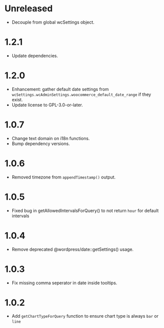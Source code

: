 # Unreleased

- Decouple from global wcSettings object.

# 1.2.1

- Update dependencies.

# 1.2.0

- Enhancement: gather default date settings from `wcSettings.wcAdminSettings.woocommerce_default_date_range` if they exist.
- Update license to GPL-3.0-or-later.

# 1.0.7

- Change text domain on i18n functions.
- Bump dependency versions.

# 1.0.6

- Removed timezone from `appendTimestamp()` output.

# 1.0.5

- Fixed bug in getAllowedIntervalsForQuery() to not return `hour` for default intervals

# 1.0.4

- Remove deprecated @wordpress/date::getSettings() usage.

# 1.0.3

- Fix missing comma seperator in date inside tooltips.

# 1.0.2

- Add `getChartTypeForQuery` function to ensure chart type is always `bar` or `line`
